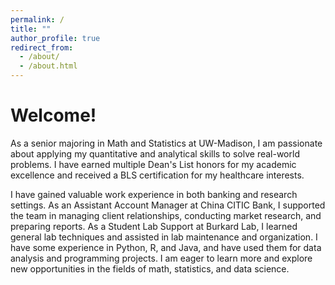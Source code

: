 ```yaml
---
permalink: /
title: ""
author_profile: true
redirect_from: 
  - /about/
  - /about.html
---
```


Welcome!
======
As a senior majoring in Math and Statistics at UW-Madison, I am passionate about applying my quantitative and analytical skills to solve real-world problems. I have earned multiple Dean's List honors for my academic excellence and received a BLS certification for my healthcare interests.

I have gained valuable work experience in both banking and research settings. As an Assistant Account Manager at China CITIC Bank, I supported the team in managing client relationships, conducting market research, and preparing reports. As a Student Lab Support at Burkard Lab, I learned general lab techniques and assisted in lab maintenance and organization. I have some experience in Python, R, and Java, and have used them for data analysis and programming projects. I am eager to learn more and explore new opportunities in the fields of math, statistics, and data science.
